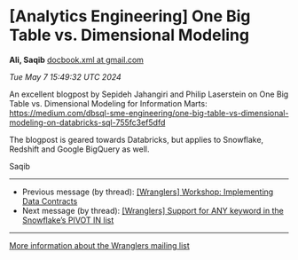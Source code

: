 


[Analytics Engineering] One Big Table vs. Dimensional Modeling
==============================================================


**Ali, Saqib**
[docbook.xml at gmail.com](mailto:wranglers%40analyticsengineering.net?Subject=Re%3A%20%5BWranglers%5D%20One%20Big%20Table%20vs.%20Dimensional%20Modeling&In-Reply-To=%3CCABDm0O-3VJs2deSofmFReQ2NLqnn%3Dy4d6xxxQbZZMAptVYWzYQ%40mail.gmail.com%3E "[Wranglers] One Big Table vs. Dimensional Modeling")   

*Tue May 7 15:49:32 UTC 2024*  

An excellent blogpost by Sepideh Jahangiri and Philip Laserstein on One Big
Table vs. Dimensional Modeling for Information Marts:
<https://medium.com/dbsql-sme-engineering/one-big-table-vs-dimensional-modeling-on-databricks-sql-755fc3ef5dfd>

The blogpost is geared towards Databricks, but applies to Snowflake,
Redshift and Google BigQuery as well.

Saqib
  
  




---


* Previous message (by thread): [[Wranglers] Workshop: Implementing Data Contracts](000058.html)
* Next message (by thread): [[Wranglers] Support for ANY keyword in the Snowflake’s PIVOT IN list](000061.html)




---


[More information about the Wranglers
mailing list](https://analyticsengineering.net/mailman/listinfo/wranglers)  




